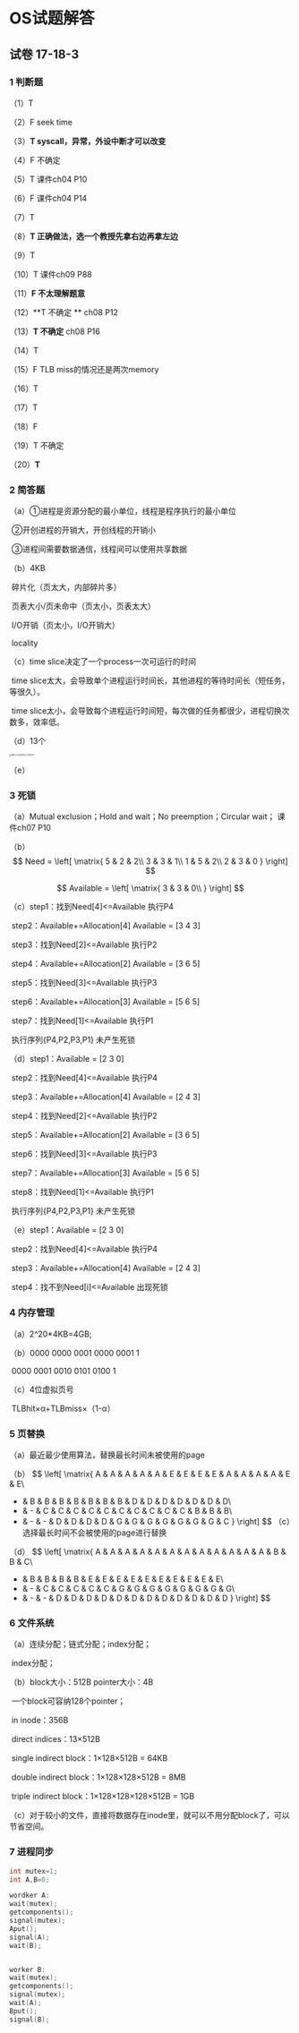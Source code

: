 # OS试题解答

## 试卷 17-18-3

### 1 判断题

（1）T

（2）F     seek time

（3）**T     syscall，异常，外设中断才可以改变**

（4）F     不确定

（5）T     课件ch04  P10

（6）F      课件ch04   P14

（7）T 

（8）**T      正确做法，选一个教授先拿右边再拿左边**

（9）T   

（10）T     课件ch09   P88

（11）**F    不太理解题意**

（12）**T    不确定 **     ch08 P12

（13）**T    不确定**      ch08 P16

（14）T       

（15）F      TLB miss的情况还是两次memory

（16）T

（17）T

（18）F

（19）T    不确定

（20）**T**

### 2 简答题

（a）①进程是资源分配的最小单位，线程是程序执行的最小单位

​          ②开创进程的开销大，开创线程的开销小

​          ③进程间需要数据通信，线程间可以使用共享数据

（b）4KB

​			碎片化（页太大，内部碎片多）

​			页表大小/页未命中（页太小，页表太大）

​			I/O开销（页太小，I/O开销大）

​			locality

（c）time slice决定了一个process一次可运行的时间

​			time slice太大，会导致单个进程运行时间长，其他进程的等待时间长（短任务，等很久）。

​			time slice太小，会导致每个进程运行时间短，每次做的任务都很少，进程切换次数多，效率低。

（d）13个

<img src="C:\Users\叶宏庭\Documents\Tencent Files\1031438072\FileRecv\MobileFile\IMG_20200603_214206.jpg" alt="IMG_20200603_214206" style="zoom: 25%;" />

（e）

### 3 死锁

（a）Mutual exclusion；Hold and wait；No preemption；Circular wait；  课件ch07  P10

（b）
$$
Need = \left[
\matrix{
  5 & 2 & 2\\
  3 & 3 & 1\\
  1 & 5 & 2\\
  2 & 3 & 0
}
\right]
$$

$$
Available = \left[
\matrix{
  3 & 3 & 0\\
}
\right]
$$

（c）step1：找到Need[4]<=Available           执行P4

​			step2：Available+=Allocation[4]      Available = [3  4  3]

​			step3：找到Need[2]<=Available		执行P2

​			step4：Available+=Allocation[2]      Available = [3  6  5]

​			step5：找到Need[3]<=Available		执行P3

​			step6：Available+=Allocation[3]      Available = [5  6  5]

​			step7：找到Need[1]<=Available		执行P1

​			执行序列{P4,P2,P3,P1}   未产生死锁

（d）step1：Available = [2  3  0]

​			step2：找到Need[4]<=Available           执行P4

​			step3：Available+=Allocation[4]      Available = [2  4  3]

​			step4：找到Need[2]<=Available		执行P2

​			step5：Available+=Allocation[2]      Available = [3  6  5]

​			step6：找到Need[3]<=Available		执行P3

​			step7：Available+=Allocation[3]      Available = [5  6  5]

​			step8：找到Need[1]<=Available		执行P1

​			执行序列{P4,P2,P3,P1}   未产生死锁

（e）step1：Available = [2  3  0]

​			step2：找到Need[4]<=Available           执行P4

​			step3：Available+=Allocation[4]      Available = [2  4  3]

​			step4：找不到Need[i]<=Available        出现死锁

### 4 内存管理

（a）2^20*4KB=4GB;    

（b）0000 0000 0001 0000 0001 1

​			0000 0001 0010 0101 0100 1

（c）4位虚拟页号

​			TLBhit×α+TLBmiss×（1-α）

### 5 页替换

（a）最近最少使用算法，替换最长时间未被使用的page

（b）
$$
\left[
\matrix{
  A & A & A & A & A & E & E & E & E & A & A & A & A & E & E\\
  - & B & B & B & B & B & B & B & D & D & D & D & D & D & D\\
  - & - & C & C & C & C & C & C & C & C & C & C & B & B & B\\
  - & - & - & D & D & D & D & G & G & G & G & G & G & G & C
}
\right]
$$
（c）选择最长时间不会被使用的page进行替换

（d）
$$
\left[
\matrix{
  A & A & A & A & A & A & A & A & A & A & A & A & B & B & C\\
  - & B & B & B & B & E & E & E & E & E & E & E & E & E & E\\
  - & - & C & C & C & C & C & G & G & G & G & G & G & G & G\\
  - & - & - & D & D & D & D & D & D & D & D & D & D & D & D
}
\right]
$$

### 6 文件系统

（a）连续分配；链式分配；index分配；

​			index分配；

（b）block大小：512B      pointer大小：4B     

​			一个block可容纳128个pointer；

​		in inode：356B

​		direct indices：13×512B

​		single indirect block：1×128×512B = 64KB

​		double indirect block：1×128×128×512B = 8MB

​		triple indirect block：1×128×128×128×512B = 1GB

（c）对于较小的文件，直接将数据存在inode里，就可以不用分配block了，可以节省空间。

### 7 进程同步

```c
int mutex=1;
int A,B=0;

wordker A:
wait(mutex);
getcomponents();
signal(mutex);
Aput();
signal(A);
wait(B);


worker B:
wait(mutex);
getcomponents();
signal(mutex);
wait(A);
Bput();
signal(B);
```

